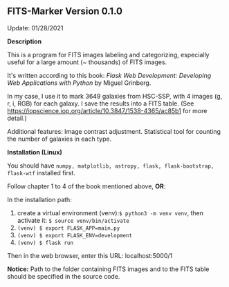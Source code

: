 FITS-Marker Version 0.1.0  
-----------
Update: 01/28/2021

**Description**

This is a program for FITS images labeling and categorizing, especially useful for a large amount (~ thousands) of FITS images.

It's written according to this book: *Flask Web Development: Developing Web Applications with Python* by Miguel Grinberg.

In my case, I use it to mark 3649 galaxies from HSC-SSP, with 4 images (g, r, i, RGB) for each galaxy. I save the results into a FITS table. (See https://iopscience.iop.org/article/10.3847/1538-4365/ac85b1 for more detail.)

Additional features: Image contrast adjustment. Statistical tool for counting the number of galaxies in each type.

**Installation (Linux)**

You should have ```numpy, matplotlib, astropy, flask, flask-bootstrap, flask-wtf```  installed first.

Follow chapter 1 to 4 of the book mentioned above, **OR**:

In the installation path:
  1) create a virtual environment (venv):```$ python3 -m venv venv```, then activate it: ```$ source venv/bin/activate``` 
  2) ```(venv) $ export FLASK_APP=main.py```
  3) ```(venv) $ export FLASK_ENV=development```
  4) ```(venv) $ flask run```
  
Then in the web browser, enter this URL: localhost:5000/1

**Notice:** Path to the folder containing FITS images and to the FITS table should be specified in the source code. 
